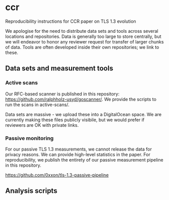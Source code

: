 # ccr
Reproducibility instructions for CCR paper on TLS 1.3 evolution

We apologise for the need to distribute data sets and tools across several locations and repositories. Data is generally too large to store centrally, but we will endeavor to honor any reviewer request for transfer of larger chunks of data. Tools are often developed inside their own repositories; we link to these.

## Data sets and measurement tools

### Active scans

Our RFC-based scanner is published in this repository: https://github.com/ralphholz-usyd/goscanner/. We provide the scripts to run the scans in active-scans/.

Data sets are massive - we upload these into a DigitalOcean space. We are currently making these files publicly visibile, but we would prefer if reviewers are OK with private links.

### Passive monitoring

For our passive TLS 1.3 measurements, we cannot release the data for privacy reasons. We can provide high-level statistics in the paper. For reproducibility, we publish the entirety of our passive measurement pipeline in this repository.

https://github.com/0xxon/tls-1.3-passive-pipeline

## Analysis scripts

